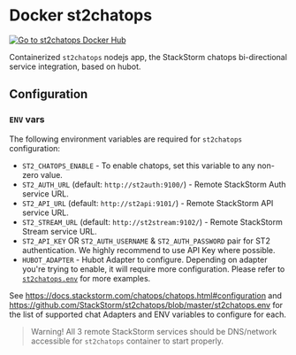 # Docker st2chatops
[![Go to st2chatops Docker Hub](https://img.shields.io/badge/Docker%20Hub-stackstorm/st2chatops-blue.svg)](https://hub.docker.com/r/stackstorm/st2chatops/)

Containerized `st2chatops` nodejs app, the StackStorm chatops bi-directional service integration, based on hubot.

## Configuration
### `ENV` vars
The following environment variables are required for `st2chatops` configuration:
- `ST2_CHATOPS_ENABLE` - To enable chatops, set this variable to any non-zero value.
- `ST2_AUTH_URL` (default: `http://st2auth:9100/`) - Remote StackStorm Auth service URL.
- `ST2_API_URL` (default: `http://st2api:9101/`) - Remote StackStorm API service URL.
- `ST2_STREAM_URL` (default: `http://st2stream:9102/`) - Remote StackStorm Stream service URL.
- `ST2_API_KEY` OR `ST2_AUTH_USERNAME` & `ST2_AUTH_PASSWORD` pair for ST2 authentication. We highly recommend to use API Key where possible.
- `HUBOT_ADAPTER` - Hubot Adapter to configure. Depending on adapter you're trying to enable, it will require more configuration. Please refer to [`st2chatops.env`]( https://github.com/StackStorm/st2chatops/blob/master/st2chatops.env) for more examples.

See https://docs.stackstorm.com/chatops/chatops.html#configuration and https://github.com/StackStorm/st2chatops/blob/master/st2chatops.env
for the list of supported chat Adapters and ENV variables to configure for each.

> Warning! All 3 remote StackStorm services should be DNS/network accessible for `st2chatops` container to start properly.
